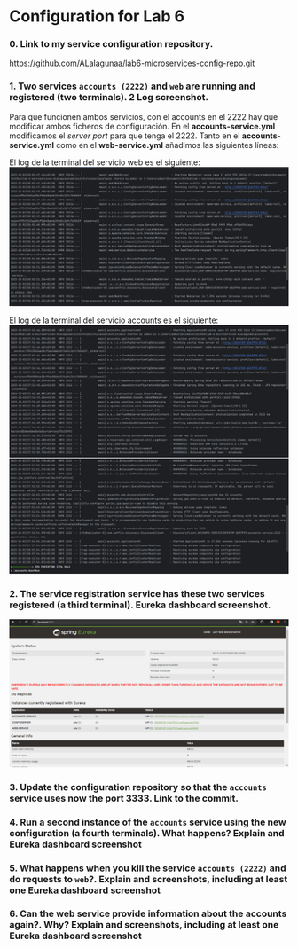 # Configuration for Lab 6

### 0. Link to my service configuration repository.
https://github.com/ALalagunaa/lab6-microservices-config-repo.git

### 1. Two services `accounts (2222)` and `web` are running and registered (two terminals). **2 Log screenshot**.
Para que funcionen ambos servicios, con el accounts en el 2222 hay que modificar ambos ficheros de configuración. En el **accounts-service.yml** modificamos el *server port* para que tenga el 2222. Tanto en el **accounts-service.yml** como en el **web-service.yml** añadimos las siguientes líneas:

El log de la terminal del servicio web es el siguiente:
![Web log screenshot](./img/webServer.png)

El log de la terminal del servicio accounts es el siguiente:
![Service account 1](./img/acc1.png)
![Service account 2](./img/acc2.png)


### 2. The service registration service has these two services registered (a third terminal). **Eureka dashboard screenshot**.
![Eureka screenshot](./img/tarea1.png)

### 3. Update the configuration repository so that the `accounts` service uses now the port 3333. **Link to the commit**.


### 4. Run a second instance of the `accounts` service using the new configuration (a fourth terminals). What happens? **Explain and Eureka dashboard screenshot**

### 5. What happens when you kill the service `accounts (2222)` and do requests to `web`?. **Explain and screenshots, including at least one Eureka dashboard screenshot** 


### 6. Can the web service provide information about the accounts again?. Why? **Explain and screenshots, including at least one Eureka dashboard screenshot** 
